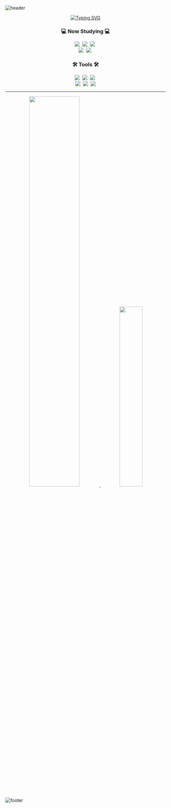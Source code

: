 <!--
**Hyochan02/Hyochan02** is a ✨ _special_ ✨ repository because its `README.md` (this file) appears on your GitHub profile.
Here are some ideas to get you started:

- 🔭 I’m currently working on ...
- 🌱 I’m currently learning ...
- 👯 I’m looking to collaborate on ...
- 🤔 I’m looking for help with ...
- 💬 Ask me about ...
- 📫 How to reach me: ...
- 😄 Pronouns: ...
- ⚡ Fun fact: ...
-->

![header](https://capsule-render.vercel.app/api?type=waving&color=auto&height=100&section=header)
<div align="center">
<a href="https://git.io/typing-svg"><img src="https://readme-typing-svg.demolab.com?font=Gugi&size=80&duration=4000&pause=1000&color=000000&background=C1FF0B00&center=true&vCenter=true&width=800&height=150&lines=Codding+Factory" alt="Typing SVG" /></a>
</div>

<h3 align="center">💻 Now Studying 💻</h3>



<div align="center">
<img src="https://img.shields.io/badge/react-61DAFB?style=for-the-badge&logo=react&logoColor=black" />&nbsp
<img src="https://img.shields.io/badge/html5-E34F26?style=for-the-badge&logo=html5&logoColor=white" />&nbsp
<img src="https://img.shields.io/badge/css3-1572B6?style=for-the-badge&logo=css3&logoColor=white" />&nbsp
</div>

<div align="center">
<img src="https://img.shields.io/badge/javascript-F7DF1E?style=for-the-badge&logo=javascript&logoColor=black" />&nbsp
<img src="https://img.shields.io/badge/nodedotjs-5FA04E?style=for-the-badge&logo=nodedotjs&logoColor=white" />&nbsp
</div>

<h3 align="center">🛠 Tools 🛠</h3>
<div align="center">
  <img src="https://img.shields.io/badge/git-F05033.svg?style=for-the-badge&logo=git&logoColor=white" />&nbsp
  <img src="https://img.shields.io/badge/github-181717.svg?style=for-the-badge&logo=github&logoColor=white" />&nbsp
  <img src="https://img.shields.io/badge/Notion-F3F3F3.svg?style=for-the-badge&logo=notion&logoColor=black" />&nbsp
</div>

<div align="center">
  <img src="https://img.shields.io/badge/figma-F24E1E.svg?style=for-the-badge&logo=figma&logoColor=white" />&nbsp
  <img src="https://img.shields.io/badge/VSCode-2C2C32.svg?style=for-the-badge&logo=visual-studio-code&logoColor=22ABF3" />&nbsp
  <img src="https://img.shields.io/badge/Slack-4A154B.svg?style=for-the-badge&logo=slack&logoColor=FFFFFF" />
</div>

---------
<div align="center">
  <a href="https://github.com/anuraghazra/github-readme-stats">
    <img src="https://github-readme-stats.vercel.app/api?username=Hyochan02&show_icons=true&theme=material-palenight&hide_border=true&bg_color=20232a&icon_color=58A6FF&text_color=fff&title_color=58A6FF&count_private=true" width=56% />
  </a>
  <a href="https://github.com/anuraghazra/github-readme-stats">
    <img src="https://github-readme-stats.vercel.app/api/top-langs/?username=Hyochan02&layout=donut&show_icons=true&theme=material-palenight&hide_border=true&bg_color=20232a&icon_color=58A6FF&text_color=fff&title_color=58A6FF&count_private=true&exclude_repo=Face-Transfer-Application" width=38% />
  </a>  
</div>

![footer](https://capsule-render.vercel.app/api?type=waving&color=auto&height=100&section=footer)
